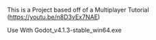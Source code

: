 This is a Project based off of a Multiplayer Tutorial (https://youtu.be/n8D3vEx7NAE)

Use With Godot_v4.1.3-stable_win64.exe
